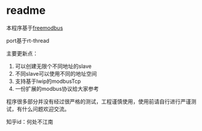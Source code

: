 # readme

本程序基于[freemodbus](https://github.com/cwalter-at/freemodbus)

port基于rt-thread

主要更新点：

1. 可以创建无限个不同地址的slave
2. 不同slave可以使用不同的地址空间
3. 支持基于lwip的modbusTcp
4. 一份扩展的modbus协议给大家参考

程序很多部分并没有经过很严格的测试，工程谨慎使用，使用前请自行进行严谨测试，有什么问题欢迎交流。

知乎id：何处不江南